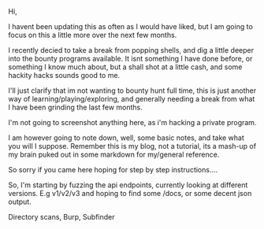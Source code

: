 Hi,

I havent been updating this as often as I would have liked, but I am going to focus on this a little more over the 
next few months. 

I recently decied to take a break from popping shells, and dig a little deeper into the bounty programs available. It isnt something I have done before,
or something I know much about, but a shall shot at a little cash, and some hackity hacks sounds good to me. 

I'll just clarify that im not wanting to bounty hunt full time, this is just another way of learning/playing/exploring, and generally needing a break from what
I have been grinding the last few months. 

I'm not going to screenshot anything here, as i'm hacking a private program. 

I am however going to note down, well, some basic notes, and take what you will I suppose. Remember this is my blog, not a tutorial, its a mash-up of my brain
puked out in some markdown for my/general reference. 

So sorry if you came here hoping for step by step instructions....

So, I'm starting by fuzzing the api endpoints, currently looking at different versions. E.g v1/v2/v3 and hoping to find some /docs, or some decent json output.

Directory scans, Burp, Subfinder

